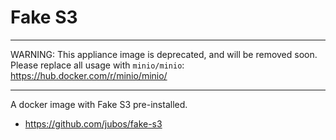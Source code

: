 # Fake S3

---

WARNING: This appliance image is deprecated, and will be removed soon. Please
replace all usage with `minio/minio`: https://hub.docker.com/r/minio/minio/

---

A docker image with Fake S3 pre-installed.

* https://github.com/jubos/fake-s3
